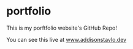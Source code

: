 # portfolio
This is my porftfolio website's GitHub Repo!

You can see this live at www.addisonstavlo.dev
